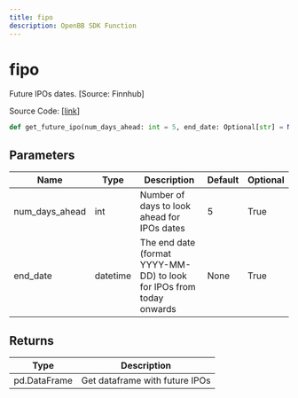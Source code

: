 ```yaml
---
title: fipo
description: OpenBB SDK Function
---
```


# fipo

Future IPOs dates. [Source: Finnhub]

Source Code: [[link](https://github.com/OpenBB-finance/OpenBBTerminal/tree/main/openbb_terminal/stocks/discovery/finnhub_model.py#L115)]

```python
def get_future_ipo(num_days_ahead: int = 5, end_date: Optional[str] = None) -> DataFrame
```
## Parameters

| Name | Type | Description | Default | Optional |
| ---- | ---- | ----------- | ------- | -------- |
| num_days_ahead | int | Number of days to look ahead for IPOs dates | 5 | True |
| end_date | datetime | The end date (format YYYY-MM-DD) to look for IPOs from today onwards | None | True |

## Returns

| Type | Description |
| ---- | ----------- |
| pd.DataFrame | Get dataframe with future IPOs |

